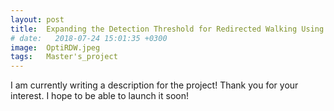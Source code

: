 ```yaml
---
layout: post
title:  Expanding the Detection Threshold for Redirected Walking Using Optical Flow
# date:   2018-07-24 15:01:35 +0300
image:  OptiRDW.jpeg
tags:   Master's_project
---
```

I am currently writing a description for the project! Thank you for your interest. I hope to be able to launch it soon!